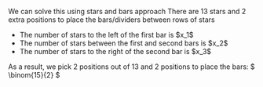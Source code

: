 We can solve this using stars and bars approach
There are 13 stars and 2 extra positions to place the bars/dividers between rows of stars

<ul>
<li> The number of stars to the left of the first bar is $x_1$
<li> The number of stars between the first and second bars is $x_2$
<li> The number of stars to the right of the second bar is $x_3$
</ul>
As a result, we pick 2 positions out of 13 and 2 positions to place the bars: $ \binom{15}{2} $
